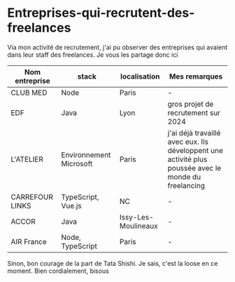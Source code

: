 # Entreprises-qui-recrutent-des-freelances
Via mon activité de recrutement, j'ai pu observer des entreprises qui avaient dans leur staff des freelances. Je vous les partage donc ici

| Nom entreprise | stack | localisation |Mes remarques |
| ----------- | ----------- |----------- |----------- |
| CLUB MED| Node | Paris |- |
| EDF | Java | Lyon | gros projet de recrutement sur 2024 |
| L'ATELIER | Environnement Microsoft | Paris | j'ai déjà travaillé avec eux. Ils développent une activité plus poussée avec le monde du freelancing |
| CARREFOUR LINKS | TypeScript, Vue.js | NC | - |
| ACCOR | Java | Issy-Les-Moulineaux | - |
| AIR France | Node, TypeScript | Paris | - |

Sinon, bon courage de la part de Tata Shishi. Je sais, c'est la loose en ce moment. Bien cordialement, bisous
